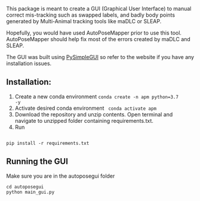 This package is meant to create a GUI (Graphical User Interface) to manual 
correct mis-tracking such as swapped labels, and badly body points 
generated by Multi-Animal tracking tools like maDLC or SLEAP.

Hopefully, you would have used AutoPoseMapper prior to use this tool. 
AutoPoseMapper should help fix most of the errors created by maDLC and SLEAP.

The GUI was built using [PySimpleGUI](https://www.pysimplegui.org/en/latest/) 
so refer to the website if you have any installation issues.

## Installation:
1. Create a new conda environment <code>conda create -n apm python=3.7 -y </code>
2. Activate desired conda environment <code> conda activate apm </code>
3. Download the repository and unzip contents. Open terminal and 
navigate to unzipped folder containing requirements.txt.
4. Run   
<code>
pip install -r requirements.txt  
</code>  

## Running the GUI
Make sure you are in the autoposegui folder
```commandline
cd autoposegui
python main_gui.py
```
